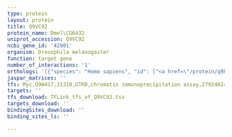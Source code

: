 ```yaml
---
type: protein
layout: protein
title: Q9VC92
protein_name: Dmel\CG6432
uniprot_accession: Q9VC92
ncbi_gene_id: '42901'
organism: Drosophila melanogaster
function: target gene
number_of_interactions: '1'
orthologs: '[{"species": "Homo sapiens", "id": ["<a href=\"/protein/q9h6r3\">Q9H6R3</a>"]}, {"species": "Danio rerio", "id": ["F1R1I6"]}, {"species": "Mus musculus", "id": ["<a href=\"/protein/q14dh7\">Q14DH7</a>"]}, {"species": "Rattus norvegicus", "id": ["<a href=\"/protein/a0a0g2k047\">A0A0G2K047</a>"]}]'
jaspar_matrices: ''
tfs: Myc,Q9W4S7,31310,GTRD,chromatin immunoprecipitation assay,27924024%5Buid%5D,No
targets: ''
tfs_download: TFLink_tfs_of_Q9VC92.tsv
targets_download: ''
bindingSites_download: ''
binding_sites_ls: ''

---
```

